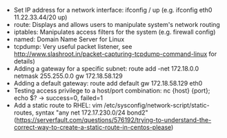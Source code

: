 - Set IP address for a network interface: ifconfig <interface name> <ip address>/<netmask> up (e.g. ifconfig eth0 11.22.33.44/20 up)
- route: Displays and allows users to manipulate system's network routing
- iptables: Manipulates access filters for the system (e.g. firewall config)
- named: Domain Name Server for Linux
- tcpdump: Very useful packet listener, see http://www.slashroot.in/packet-capturing-tcpdump-command-linux for details)
- Adding a gateway for a specific subnet: route add -net 172.18.0.0 netmask 255.255.0.0 gw 172.18.58.129
- Adding a default gateway: route add default gw 172.18.58.129 eth0
- Testing access privilege to a host/port combination: nc {host} {port}; echo $? -> success=0, failed=1
- Add a static route to RHEL: vim /etc/sysconfig/network-script/static-routes, syntax "any net 172.17.230.0/24 bond2" (https://serverfault.com/questions/576192/trying-to-understand-the-correct-way-to-create-a-static-route-in-centos-please)